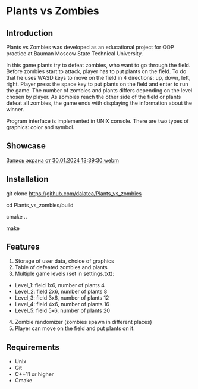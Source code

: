 # Plants vs Zombies
## Introduction
Plants vs Zombies was developed as an educational project for OOP practice at Bauman Moscow State Technical University.

In this game plants try to defeat zombies, who want to go through the field. Before zombies start to attack, player has to put plants on the field. To do that he uses WASD keys to move on the field in 4 directions: up, down, left, right. Player press the space key to put plants on the field and enter to run the game. The number of zombies and plants differs depending on the level chosen by player. As zombies reach the other side of the field or plants defeat all zombies, the game ends with displaying the information about the winner.

Program interface is implemented in UNIX console. There are two types of graphics: color and symbol.

## Showcase
[Запись экрана от 30.01.2024 13:39:30.webm](https://github.com/dalatea/Plants_vs_zombies/assets/148526614/9570a4d0-83cf-4a0a-bb00-2558e0efc3e0)


## Installation

git clone https://github.com/dalatea/Plants_vs_zombies

cd Plants_vs_zombies/build

cmake ..

make

## Features

1. Storage of user data, choice of graphics
2. Table of defeated zombies and plants
3. Multiple game levels (set in settings.txt):
* Level_1: field 1x6, number of plants 4
* Level_2: field 2x6, number of plants 8
* Level_3: field 3x6, number of plants 12
* Level_4: field 4x6, number of plants 16
* Level_5: field 5x6, number of plants 20
4. Zombie randomizer (zombies spawn in different places)
5. Player can move on the field and put plants on it.
## Requirements
* Unix
* Git
* C++11 or higher
* Cmake
